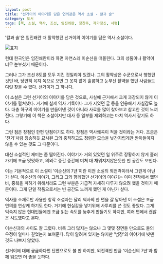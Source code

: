 ```yaml
---
layout: post
title: "선거이의 이야기를 담은 연의같은 역사 소설 - 칼과 술"
category: 도서
tags: [책, 소설, 역사, 조선, 임진왜란, 정찬주, 작가정신, 서평]
---
```


'칼과 술'은
임진왜란 때 활약했던 선거이의 이야기를 담은 역사 소설이다.

![표지](https://lh3.googleusercontent.com/WwDvwIfqlQ9iPODR2ZdEkY0H7hY0G6ZE2k8ARJu7wsc8eTsS_BrhE1-p4rJg2aHewfK5iaKnS2gpyA=s480)

현대 한국인은 임진왜란이라 하면 자연스레 이순신을 떠올린다.
그의 성품이나 활약이 너무 눈부셨기 때문이다.

그러나 그가 조선 8도를 모두 지킨 것일리야 있겠나.
그의 활약상은 수군으로서 행했던 것인 바,
당연히 육지 쪽으로 오면 그 못지 않게 훌륭하고 눈부신 활약을 했던 사람들도 여럿 찾을 수 있다.
선거이가 그 하나다.

이 소설은 그런 선거이의 이야기를 담은 것으로,
사실에 근거해서 크게 과장되지 않게 이야기를 펼쳐냈다.
거기에 실제 역사 기록이나 그가 지었던 글 등을 인용해서 사실감도 높다.
대충 허구의 이야기를 만들어낸 것이 아니라 사료를 많이 찾아보고 참고한 것이 느껴진다.
그렇기에 이 책은 소설이지만 대사 등 일부를 제외하고는 마치 역사서 같기도 하다.

그런 점은 장점인 한편 단점이기도 하다.
장점은 역사왜곡이 적을 것이라는 거다.
조금은 '전기'처럼 칭송하듯 묘사된 그의 충직하고도 청렴한 모습을
낯간지럽게만 받아들이지 않을 수 있는 것도 그 때문이다.

대신 소설적인 재미는 좀 떨어진다.
이야기가 거의 있었던 일 위주로 장황하지 않게 흘러가기에 조금 밋밋하고,
의외로 중간 중간에 미처 대 채워지지않은듯한 빈 공간도 보인다.

이는 기본적으로 이 소설이 '이순신의 7년'이란 이전 소설의 외전격이라서 그런게 아닌가 싶다.
이순신의 이야기, 그리고 그와 함께했던 선거이의 이야기는 이미 전작에서 했던 바,
중복을 피하기 위해서라도 그런 부분은 가급적 자세히 다루지 않으려 했을 것이기 때문이다.
그게 단일 작품으로서는 빈 공간도 느끼게 했던 게 아닌가 싶다.

역사를 소재로만 사용한 창작 소설과는 달리 역사의 한 면을 잘 담아낸 이 소설은 조금 연의를 연상케 하기도 한다.
거기에 현실감을 넣기위해 사투리를 쓴 것도 좋았다.
그게 익숙지 않은 현대인들에겐 조금 읽는 속도를 늦추게 만들기도 하지만,
여러 면에서 괜찮은 시도였다고 본다.

이순신과의 사이도 잘 그렸다.
비록 그리 많지는 않으나
그 몇몇 장면들 만으로도 둘의 우정이 얼마나 깊었는지 보여준다.
많이 알려져 있지는 않지만 '범장'의 이야기에 빗댄 것도 나쁘지 않았다.

선거이에 대해 궁금하다면 단편으로도 볼 만 하지만,
외전격인 만큼 '이순신의 7년'과 함께 읽으면 더 좋을 듯하다.
